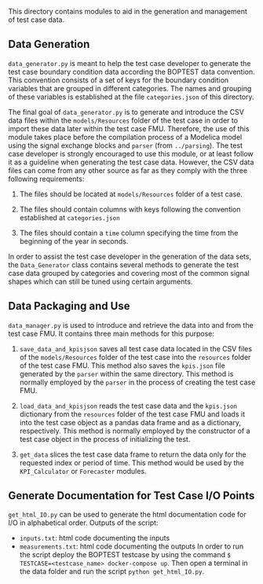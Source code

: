 This directory contains modules to aid in the generation and management of
test case data.

## Data Generation

``data_generator.py`` is meant to help the test case developer to generate
the test case boundary condition data according the BOPTEST data convention.
This convention consists of a set of keys for the boundary condition variables
that are grouped in different categories. The names and grouping of these
variables is established at the file ``categories.json`` of this directory.

The final goal of ``data_generator.py`` is to generate and introduce the
CSV data files within the ``models/Resources`` folder of the test case
in order to import these data later within the test case FMU.
Therefore, the use of this module takes place before the
compilation process of a Modelica model using the signal exchange blocks and
``parser`` (from ``../parsing``).
The test case developer is strongly encouraged to use this
module, or at least follow it as a guideline when generating the test case
data. However, the CSV data files can come from any other source as far as
they comply with the three following requirements:

1) The files should be located at ``models/Resources`` folder of a test case.

2) The files should contain columns with keys following the convention
established at ``categories.json``

3) The files should contain a ``time`` column specifying the time from the
beginning of the year in seconds.

In order to assist the test case developer in the generation of the data
sets, the ``Data_Generator`` class contains several methods to generate
the test case data grouped by categories and covering most of the common
signal shapes which can still be tuned using certain arguments.

## Data Packaging and Use

``data_manager.py`` is used to introduce and
retrieve the data into and from the test case FMU. It
contains three main methods for this purpose:

1) ``save_data_and_kpisjson`` saves all test case data located
in the CSV files of the ``models/Resources`` folder of the
test case into the ``resources`` folder of the test case FMU.
This method also saves the ``kpis.json`` file generated by the
``parser`` within the same directory. This method is normally
employed by the ``parser`` in the process of creating the
test case FMU.

2) ``load_data_and_kpisjson`` reads the test case data and the
``kpis.json`` dictionary from the ``resources`` folder of the
test case FMU and loads it into the test case object as a
pandas data frame and as a dictionary, respectively. This
method is normally employed by the constructor of a test case
object in the process of initializing the test.

3) ``get_data`` slices the test case data frame to return the
data only for the requested index or period of time. This
method would be used by the ``KPI_Calculator`` or
``Forecaster`` modules.

## Generate Documentation for Test Case I/O Points
``get_html_IO.py`` can be used to generate the html documentation code for I/O in alphabetical order.
Outputs of the script:
- ``inputs.txt``: html code documenting the inputs
- ``measurements.txt``: html code documenting the outputs
In order to run the script deploy the BOPTEST testcase by using the command 
``$ TESTCASE=<testcase_name> docker-compose up``. Then open a terminal in 
the data folder and run the script ``python get_html_IO.py``.

